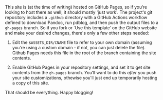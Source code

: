 This site is (at the time of writing) hosted on GitHub Pages, so if you're
looking to host there as well, it should mostly 'just work'.
The project's git repository includes a `.github` directory with a GitHub
Actions workflow defined to download Pandoc, run pdblog, and then push the
output files to a `gh-pages` branch. So if you fork or 'Use this template' on
the GitHub website and make your desired changes, there's only a few other
steps needed:

 1. Edit the `$ASSETS_DIR/CNAME` file to refer to your own domain (assuming
    you're using a custom domain - if not, you can just delete the file).
    Github Pages needs this file in the root of the branch containing the site
    contents.
 
 2. Enable GitHub Pages in your repository settings, and set it to get site
    contents from the `gh-pages` branch. You'll want to do this _after_ you
    push your site customizations, othewise you'll just end up temporarily
    hosting a copy of this site.

That should be everything. Happy blogging!
